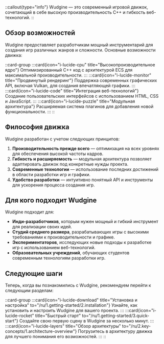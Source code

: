 ::callout{type="info"}
Wudgine — это современный игровой движок, сочетающий в себе высокую производительность C++ и гибкость веб-технологий.
::

## Обзор возможностей

Wudgine предоставляет разработчикам мощный инструментарий для создания игр различных жанров и сложности. Основные возможности движка:

::card-group
  :::card{icon="i-lucide-cpu" title="Высокопроизводительное ядро"}
  Оптимизированный C++ код с архитектурой ECS для максимальной производительности.
  :::
  :::card{icon="i-lucide-monitor" title="Продвинутый рендеринг"}
  Поддержка современных графических API, включая Vulkan, для создания впечатляющей графики.
  :::
  :::card{icon="i-lucide-code" title="Интеграция веб-технологий"}
  Создание пользовательских интерфейсов с использованием HTML, CSS и JavaScript.
  :::
  :::card{icon="i-lucide-puzzle" title="Модульная архитектура"}
  Расширяемая система плагинов для добавления новой функциональности.
  :::
::

## Философия движка

Wudgine разработан с учетом следующих принципов:

1. **Производительность прежде всего** — оптимизация на всех уровнях для обеспечения высокой частоты кадров.
2. **Гибкость и расширяемость** — модульная архитектура позволяет адаптировать движок под конкретные нужды проекта.
3. **Современные технологии** — использование последних достижений в области разработки игр и графики.
4. **Удобство разработки** — интуитивно понятный API и инструменты для ускорения процесса создания игр.

## Для кого подходит Wudgine

Wudgine подходит для:

- **Инди-разработчиков**, которым нужен мощный и гибкий инструмент для реализации своих идей.
- **Студий среднего размера**, разрабатывающих игры с высокими требованиями к производительности и графике.
- **Экспериментаторов**, исследующих новые подходы к разработке игр с использованием веб-технологий.
- **Образовательных учреждений**, обучающих студентов современным технологиям разработки игр.

## Следующие шаги

Теперь, когда вы познакомились с Wudgine, рекомендуем перейти к следующим разделам:

::card-group
  :::card{icon="i-lucide-download" title="Установка и настройка" to="/ru/1.getting-started/2.installation"}
  Узнайте, как установить и настроить Wudgine для вашего проекта.
  :::
  :::card{icon="i-lucide-rocket" title="Быстрый старт" to="/ru/1.getting-started/3.quick-start"}
  Создайте свою первую сцену в Wudgine за несколько минут.
  :::
  :::card{icon="i-lucide-layers" title="Обзор архитектуры" to="/ru/2.key-concepts/1.architecture-overview"}
  Погрузитесь в архитектуру движка для лучшего понимания его возможностей.
  :::
::